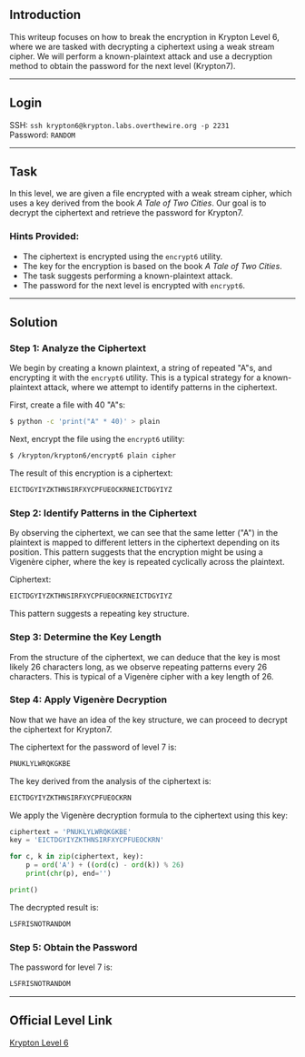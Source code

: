 ## Introduction

This writeup focuses on how to break the encryption in Krypton Level 6, where we are tasked with decrypting a ciphertext using a weak stream cipher. We will perform a known-plaintext attack and use a decryption method to obtain the password for the next level (Krypton7).

---

## Login

SSH: `ssh krypton6@krypton.labs.overthewire.org -p 2231`  
Password: `RANDOM`

---

## Task

In this level, we are given a file encrypted with a weak stream cipher, which uses a key derived from the book _A Tale of Two Cities_. Our goal is to decrypt the ciphertext and retrieve the password for Krypton7.

### Hints Provided:

- The ciphertext is encrypted using the `encrypt6` utility.
- The key for the encryption is based on the book _A Tale of Two Cities_.
- The task suggests performing a known-plaintext attack.
- The password for the next level is encrypted with `encrypt6`.

---

## Solution

### Step 1: Analyze the Ciphertext

We begin by creating a known plaintext, a string of repeated "A"s, and encrypting it with the `encrypt6` utility. This is a typical strategy for a known-plaintext attack, where we attempt to identify patterns in the ciphertext.

First, create a file with 40 "A"s:

```bash
$ python -c 'print("A" * 40)' > plain
```

Next, encrypt the file using the `encrypt6` utility:

```bash
$ /krypton/krypton6/encrypt6 plain cipher
```

The result of this encryption is a ciphertext:

```bash
EICTDGYIYZKTHNSIRFXYCPFUEOCKRNEICTDGYIYZ
```

### Step 2: Identify Patterns in the Ciphertext

By observing the ciphertext, we can see that the same letter ("A") in the plaintext is mapped to different letters in the ciphertext depending on its position. This pattern suggests that the encryption might be using a Vigenère cipher, where the key is repeated cyclically across the plaintext.

Ciphertext:

```bash
EICTDGYIYZKTHNSIRFXYCPFUEOCKRNEICTDGYIYZ
```

This pattern suggests a repeating key structure.

### Step 3: Determine the Key Length

From the structure of the ciphertext, we can deduce that the key is most likely 26 characters long, as we observe repeating patterns every 26 characters. This is typical of a Vigenère cipher with a key length of 26.

### Step 4: Apply Vigenère Decryption

Now that we have an idea of the key structure, we can proceed to decrypt the ciphertext for Krypton7.

The ciphertext for the password of level 7 is:

```bash
PNUKLYLWRQKGKBE
```

The key derived from the analysis of the ciphertext is:

```bash
EICTDGYIYZKTHNSIRFXYCPFUEOCKRN
```

We apply the Vigenère decryption formula to the ciphertext using this key:

```python
ciphertext = 'PNUKLYLWRQKGKBE'
key = 'EICTDGYIYZKTHNSIRFXYCPFUEOCKRN'

for c, k in zip(ciphertext, key):
    p = ord('A') + ((ord(c) - ord(k)) % 26)
    print(chr(p), end='')

print()
```

The decrypted result is:

```bash
LSFRISNOTRANDOM
```

### Step 5: Obtain the Password

The password for level 7 is:

```bash
LSFRISNOTRANDOM
```

---

## Official Level Link

[Krypton Level 6](https://overthewire.org/wargames/krypton/krypton6.html)
